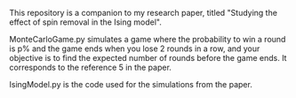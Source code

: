 This repository is a companion to my research paper, titled "Studying the effect of spin removal in the Ising model".

MonteCarloGame.py simulates a game where the probability to win a round is p% and the game ends when you lose 2 rounds in a row, and your objective is to find the expected number of rounds before the game ends. It corresponds to the reference 5 in the paper.

IsingModel.py is the code used for the simulations from the paper.
